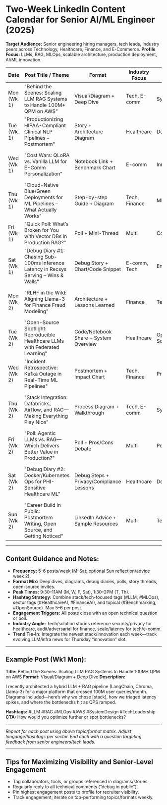 # Two-Week LinkedIn Content Calendar for Senior AI/ML Engineer (2025)

**Target Audience:** Senior engineering hiring managers, tech leads, industry peers across Technology, Healthcare, Finance, and E-Commerce.
**Profile Focus:** LLMs, RAG, MLOps, scalable architecture, production deployment, AI/ML innovation.

| Date         | Post Title / Theme                                                                 | Format                                    | Industry Focus       | Post Type                  | Description/Hook                                                                        | Hashtag Strategy                                           | Optimal Time | CTA / Engagement                                            |
|--------------|-----------------------------------------------------------------------------------|-------------------------------------------|---------------------|----------------------------|------------------------------------------------------------------------------------------|-----------------------------------------------------------|-------------|-------------------------------------------------------------|
| Mon (Wk 1)   | "Behind the Scenes: Scaling LLM RAG Systems to Handle 100M+ QPM on AWS"          | Visual/Diagram + Deep Dive                | Tech, E-comm        | System Architecture        | Walk through architecture/infra for massive QPS, scaling LangChain, Chroma, Llama-3.      | #LLM #RAG #MLOps #AWS #SystemDesign #TechLeadership        | 10:00 AM    | "How would you optimize further or spot bottlenecks?"      |
| Tue (Wk 1)   | "Productionizing HIPAA-Compliant Clinical NLP Pipelines – Postmortem"            | Story + Architecture Diagram              | Healthcare          | Deployment/Postmortem      | Failure, fix, and lesson learned in handling PHI/clinical NLP with privacy at scale.       | #HealthcareAI #PHI #NLP #MLOps #LangChain #HIPAA           | 2:00 PM     | "What compliance gotchas have you faced in production?"     |
| Wed (Wk 1)   | "Cost Wars: QLoRA vs. Vanilla LLM for E-Comm Personalization"                    | Notebook Link + Benchmark Chart           | E-comm              | Innovation/Benchmark       | Share benchmarks (cost, latency), Jupyter code for QLoRA/vanilla LLM inference at scale.   | #QLoRA #LLM #EcommerceAI #Benchmarking #OpenSource         | 10:00 AM    | "Run these on your infra—what numbers do you get?"          |
| Thu (Wk 1)   | "Cloud-Native Blue/Green Deployments for ML Pipelines – What Actually Works"     | Step-by-step Guide + Diagram              | Tech, Finance       | MLOps/Deployment           | Lessons from real staged deployments: Airflow, Kubernetes, multi-cloud orchestration.      | #MLOps #Deployment #Kubernetes #Airflow #CloudNative       | 2:00 PM     | "What’s your staging-to-prod process—and why?"              |
| Fri (Wk 1)   | "Quick Poll: What’s Broken for You with Vector DBs in Production RAG?"           | Poll + Mini-Thread                        | Multi                | Community, Debate          | Short intro, poll (Chroma vs. other DBs), invite real pain points & failures.              | #VectorDB #RAG #Database #ProdML #TechPoll                 | 11:00 AM    | "Vote + share your biggest prod headache!"                  |
| Sat (Wk 1)   | "Debug Diary #1: Chasing Sub-100ms Inference Latency in Recsys Serving – Wins & Walls" | Debug Story + Chart/Code Snippet   | E-comm, Tech         | Engineering Challenge      | Concrete steps/debugging process for hitting aggressive latency goals using FastAPI, etc.  | #Inference #Latency #RecSys #FastAPI #PyTorch              | 10:00 AM    | "What’s your best trick for slashing latency in prod?"      |
| Mon (Wk 2)   | "RLHF in the Wild: Aligning Llama-3 for Finance Fraud Modeling"                  | Architecture + Lessons Learned             | Finance              | Technical Deep Dive        | Real RLHF alignment for a finance LLM pipeline (audit, adversarial robustness included).   | #RLHF #FinanceAI #LLM #FraudDetection #ModelAlignment      | 9:30 AM     | "What are your biggest headaches with model audits?"        |
| Tue (Wk 2)   | "Open-Source Spotlight: Reproducible Healthcare LLMs with Federated Learning"    | Code/Notebook Share + System Overview      | Healthcare           | Open Source/Benchmarks     | Show reproducible clinical LLM/federated pipeline, invite collab/benchmarking.             | #OpenSource #HealthcareAI #FederatedLearning #LLM           | 1:30 PM     | "Try this code on your data—feedback welcome!"              |
| Wed (Wk 2)   | "Incident Retrospective: Kafka Outage in Real-Time ML Pipelines"                 | Postmortem + Impact Chart                  | Tech, Finance        | Production Incident        | War story: Kafka outage, detection, mitigation, and architectural improvement.             | #ProductionML #IncidentResponse #Kafka #Streaming           | 11:00 AM    | "Share your best/worst failovers—what worked, what didn’t?" |
| Thu (Wk 2)   | "Stack Integration: Databricks, Airflow, and RAG—Making Everything Play Nice"    | Process Diagram + Walkthrough              | Tech, E-comm         | System Integration         | Practical guide to connecting orchestration (Airflow), compute (Databricks), and RAG stack.| #Databricks #Airflow #Integration #MLOps #RAG               | 2:00 PM     | "Where did your last integration break?"                    |
| Fri (Wk 2)   | "Poll: Agentic LLMs vs. RAG—Which Delivers Better Value in Production?"          | Poll + Pros/Cons Debate                    | Multi                | Poll/Engineering Debate    | Dual-thread pros/cons, invite strong opinions, real-world failures as examples.            | #LLM #Agents #RAG #MLDebate #ProductionAI                   | 10:00 AM    | "Vote—what works in glaring reality?"                       |
| Sat (Wk 2)   | "Debug Diary #2: Docker/Kubernetes Ops for PHI-Sensitive Healthcare ML"          | Debug Steps + Privacy/Compliance Lessons   | Healthcare           | Debugging Story            | Tackling deployment, logging, and monitoring for PHI-compliance in production ML.           | #HealthcareAI #Kubernetes #Docker #PHI #MLSecurity          | 9:30 AM     | "What compliance bugs have you seen in healthcare ML?"      |
| Sun (Wk 2)   | "Career Build in Public: Postmortem Writing, Open Source, and Getting Noticed"   | LinkedIn Advice + Sample Resources         | Multi                | Technical Brand Building   | How regular retros/benchmarks deploy visibility and attract the right technical recruiters. | #Career #BrandBuilding #OpenSource #TechLeadership          | 11:00 AM    | "What public posts got you direct job leads?"               |

---

## Content Guidance and Notes:
- **Frequency:** 5–6 posts/week (M–Sat; optional Sun reflection/advice week 2).
- **Format Mix:** Deep dives, diagrams, debug diaries, polls, story threads, open-source invites.
- **Peak Times:** 9:30–11AM (M, W, F, Sat), 1:30–2PM (T, Th).
- **Hashtag Strategy:** Combine stack/tech-focused tags (#LLM, #MLOps), sector tags (#HealthcareAI, #FinanceAI), and topical (#Benchmarking, #OpenSource). Max 5–6 per post.
- **Engagement Triggers:** All posts close with an open technical question or poll.
- **Industry Angle:** Tech/solution stories reference security/privacy for healthcare, audit/adversarial for finance, scale/latency for tech/e-comm.
- **Trend Tie-In:** Integrate the newest stack/innovation each week—track evolving LLM/infra news for Thursday “innovation” slot.

---

## Example Post (Wk1 Mon):

**Title:** Behind the Scenes: Scaling LLM RAG Systems to Handle 100M+ QPM on AWS
**Format:** Visual/Diagram + Deep Dive
**Description:**
>
I recently architected a hybrid LLM + RAG pipeline (LangChain, Chroma, Llama-3) for a major platform that crossed 100M user queries/month. Diagrams included—here’s why we chose [stack], how we triaged latency spikes, and where the bottlenecks hit as QPS ramped.

**Hashtags:** #LLM #RAG #MLOps #AWS #SystemDesign #TechLeadership
**CTA:** How would you optimize further or spot bottlenecks?

---

*Repeat for each post using above topic/format matrix. Adjust language/hashtags per sector. End each with a question targeting feedback from senior engineers/tech leads.*

-----

## Tips for Maximizing Visibility and Senior-Level Engagement
- Tag collaborators, tools, or groups referenced in diagrams/stories.
- Regularly reply to all technical comments (“debug in public”).
- Pin highest engagement posts to profile for recruiter visibility.
- Track engagement; iterate on top-performing topics/formats weekly.

